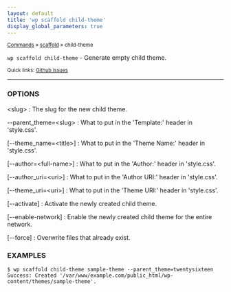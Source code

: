 ```yaml
---
layout: default
title: 'wp scaffold child-theme'
display_global_parameters: true
---
```


<small>[Commands](/commands/) &raquo; [scaffold](/commands/scaffold/) &raquo; child-theme</small>

`wp scaffold child-theme` - Generate empty child theme.

<small>Quick links: <a href="https://github.com/wp-cli/wp-cli/issues?q=is%3Aopen+label%3Acommand%3Ascaffold-child-theme+sort%3Aupdated-desc">Github issues</a></small>

<hr />

### OPTIONS

&lt;slug&gt;
: The slug for the new child theme.

\--parent_theme=&lt;slug&gt;
: What to put in the 'Template:' header in 'style.css'.

[\--theme_name=&lt;title&gt;]
: What to put in the 'Theme Name:' header in 'style.css'.

[\--author=&lt;full-name&gt;]
: What to put in the 'Author:' header in 'style.css'.

[\--author_uri=&lt;uri&gt;]
: What to put in the 'Author URI:' header in 'style.css'.

[\--theme_uri=&lt;uri&gt;]
: What to put in the 'Theme URI:' header in 'style.css'.

[\--activate]
: Activate the newly created child theme.

[\--enable-network]
: Enable the newly created child theme for the entire network.

[\--force]
: Overwrite files that already exist.

### EXAMPLES

    $ wp scaffold child-theme sample-theme --parent_theme=twentysixteen
    Success: Created '/var/www/example.com/public_html/wp-content/themes/sample-theme'.



